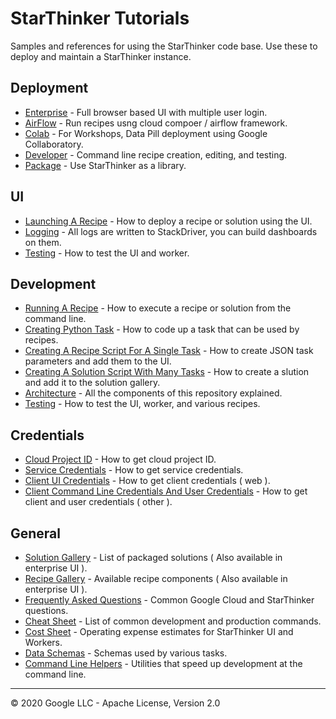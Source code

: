 # StarThinker Tutorials

Samples and references for using the StarThinker code base. Use these to deploy and maintain 
a StarThinker instance.

## Deployment

- [Enterprise](deploy_enterprise.md) - Full browser based UI with multiple user login.
- [AirFlow](deploy_airflow.md) - Run recipes usng cloud compoer / airflow framework.
- [Colab](deploy_colab.md) - For Workshops, Data Pill deployment using Google Collaboratory.
- [Developer](deploy_developer.md) - Command line recipe creation, editing, and testing.
- [Package](deploy_package.md) - Use StarThinker as a library.

## UI

- [Launching A Recipe](ui_recipe.md) - How to deploy a recipe or solution using the UI.
- [Logging](logging.md) - All logs are written to StackDriver, you can build dashboards on them.
- [Testing](testing_ui.md) - How to test the UI and worker.

## Development

- [Running A Recipe](running.md) - How to execute a recipe or solution from the command line.
- [Creating Python Task](task.md) - How to code up a task that can be used by recipes.
- [Creating A Recipe Script For A Single Task](recipe.md) - How to create JSON task parameters and add them to the UI.
- [Creating A Solution Script With Many Tasks](solution.md) - How to create a slution and add it to the solution gallery.
- [Architecture](architecture.md) - All the components of this repository explained.
- [Testing](testing.md) - How to test the UI, worker, and various recipes.

## Credentials

- [Cloud Project ID](cloud_project.md) - How to get cloud project ID.
- [Service Credentials](cloud_service.md) - How to get service credentials.
- [Client UI Credentials](cloud_client_web.md) - How to get client credentials ( web ).
- [Client Command Line Credentials And User Credentials](cloud_client_installed.md) - How to get client and user credentials ( other ).

## General

- [Solution Gallery](https://google.github.io/starthinker/) - List of packaged solutions ( Also available in enterprise UI ).
- [Recipe Gallery](https://google.github.io/starthinker/code/) - Available recipe components ( Also available in enterprise UI ).
- [Frequently Asked Questions](faq.md) - Common Google Cloud and StarThinker questions.
- [Cheat Sheet](cheat_sheet.md) - List of common development and production commands.
- [Cost Sheet](cost_sheet.md) - Operating expense estimates for StarThinker UI and Workers.
- [Data Schemas](data_schemas.md) - Schemas used by various tasks.
- [Command Line Helpers](helpers.md) - Utilities that speed up development at the command line.

---
&copy; 2020 Google LLC - Apache License, Version 2.0
